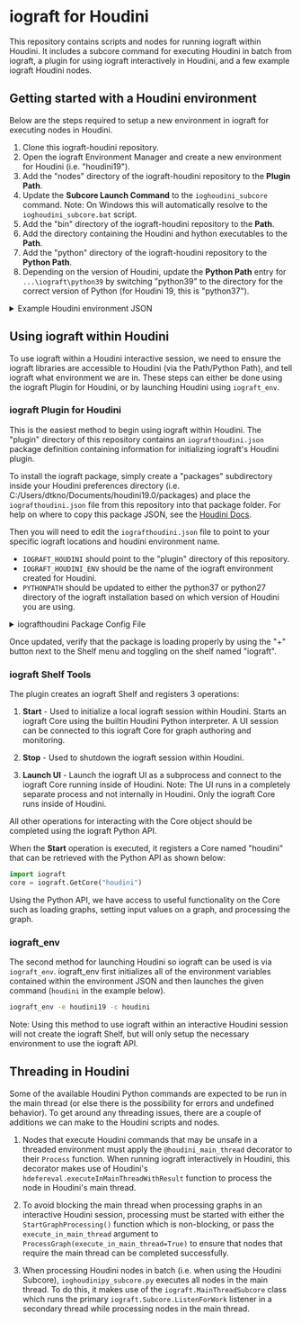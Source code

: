 # iograft for Houdini

This repository contains scripts and nodes for running iograft within Houdini. It includes a subcore command for executing Houdini in batch from iograft, a plugin for using iograft interactively in Houdini, and a few example iograft Houdini nodes.

## Getting started with a Houdini environment

Below are the steps required to setup a new environment in iograft for executing nodes in Houdini.

1. Clone this iograft-houdini repository.
2. Open the iograft Environment Manager and create a new environment for Houdini (i.e. "houdini19").
3. Add the "nodes" directory of the iograft-houdini repository to the **Plugin Path**.
4. Update the **Subcore Launch Command** to the `ioghoudini_subcore` command. Note: On Windows this will automatically resolve to the `ioghoudini_subcore.bat` script.
5. Add the "bin" directory of the iograft-houdini repository to the **Path**.
6. Add the directory containing the Houdini and hython executables to the **Path**.
7. Add the "python" directory of the iograft-houdini repository to the **Python Path**.
8. Depending on the version of Houdini, update the **Python Path** entry for `...\iograft\python39` by switching "python39" to the directory for the correct version of Python (for Houdini 19, this is "python37").

<details><summary>Example Houdini environment JSON</summary>
<p>

```json
{
    "plugin_path": [
        "C:\\Program Files\\iograft\\types",
        "C:\\Program Files\\iograft\\nodes",
        "{IOGRAFT_USER_CONFIG_DIR}\\types",
        "{IOGRAFT_USER_CONFIG_DIR}\\nodes",
        "C:\\Users\\dtkno\\Projects\\iograft-public\\iograft-houdini\\nodes"
    ],
    "subcore": {
        "launch_command": "ioghoudini_subcore"
    },
    "path": [
        "C:\\Program Files\\iograft\\bin",
        "C:\\Program Files\\Side Effects Software\\Houdini 19.0.531\\bin",
        "C:\\Users\\dtkno\\Projects\\iograft-public\\iograft-houdini\\bin"
    ],
    "python_path": [
        "C:\\Program Files\\iograft\\types",
        "C:\\Program Files\\iograft\\python37",
        "C:\\Users\\dtkno\\Projects\\iograft-public\\iograft-houdini\\python"
    ],
    "environment_variables": {},
    "appended_environments": [],
    "name": "houdini19"
}
```

</p>
</details>


## Using iograft within Houdini

To use iograft within a Houdini interactive session, we need to ensure the iograft libraries are accessible to Houdini (via the Path/Python Path), and tell iograft what environment we are in. These steps can either be done using the iograft Plugin for Houdini, or by launching Houdini using `iograft_env`.

### iograft Plugin for Houdini

This is the easiest method to begin using iograft within Houdini. The "plugin" directory of this repository contains an `iografthoudini.json` package definition containing information for initializing iograft's Houdini plugin.

To install the iograft package, simply create a "packages" subdirectory inside your Houdini preferences directory (i.e. C:/Users/dtkno/Documents/houdini19.0/packages) and place the `iografthoudini.json` file from this repository into that package folder. For help on where to copy this package JSON, see the [Houdini Docs](https://www.sidefx.com/docs/houdini/ref/plugins.html).

Then you will need to edit the `iografthoudini.json` file to point to your specific iograft locations and houdini environment name.
- `IOGRAFT_HOUDINI` should point to the "plugin" directory of this repository.
- `IOGRAFT_HOUDINI_ENV` should be the name of the iograft environment created for Houdini.
- `PYTHONPATH` should be updated to either the python37 or python27 directory of the iograft installation based on which version of Houdini you are using.

<details><summary>iografthoudini Package Config File</summary>
<p>

```json
{
    "env": [
        {
            "IOGRAFT_HOUDINI": "C:/Users/iograft/Projects/iograft-houdini/plugin"
        },
        {
            "IOGRAFT_HOUDINI_ENV": "houdini19"
        },
        {
            "PYTHONPATH": {
                "value": "C:/Program Files/iograft/python37",
                "method": "append"
            }
        }
    ],
    "path": "$IOGRAFT_HOUDINI"
}
```

</p>
</details>

Once updated, verify that the package is loading properly by using the "+" button next to the Shelf menu and toggling on the shelf named "iograft".

### iograft Shelf Tools

The plugin creates an iograft Shelf and registers 3 operations:

1. **Start** -
Used to initialize a local iograft session within Houdini. Starts an iograft Core using the builtin Houdini Python interpreter. A UI session can be connected to this iograft Core for graph authoring and monitoring.

2. **Stop** -
Used to shutdown the iograft session within Houdini.

3. **Launch UI** -
Launch the iograft UI as a subprocess and connect to the iograft Core running inside of Houdini. Note: The UI runs in a completely separate process and not internally in Houdini. Only the iograft Core runs inside of Houdini.

All other operations for interacting with the Core object should be completed using the iograft Python API.

When the **Start** operation is executed, it registers a Core named "houdini" that can be retrieved with the Python API as shown below:

```python
import iograft
core = iograft.GetCore("houdini")
```

Using the Python API, we have access to useful functionality on the Core such as loading graphs, setting input values on a graph, and processing the graph.


### iograft_env

The second method for launching Houdini so iograft can be used is via `iograft_env`. iograft_env first initializes all of the environment variables contained within the environment JSON and then launches the given command (`houdini` in the example below).

```bat
iograft_env -e houdini19 -c houdini
```

Note: Using this method to use iograft within an interactive Houdini session will not create the iograft Shelf, but will only setup the necessary environment to use the iograft API.


## Threading in Houdini

Some of the available Houdini Python commands are expected to be run in the main thread (or else there is the possibility for errors and undefined behavior). To get around any threading issues, there are a couple of additions we can make to the Houdini scripts and nodes.

1. Nodes that execute Houdini commands that may be unsafe in a threaded environment must apply the `@houdini_main_thread` decorator to their `Process` function. When running iograft interactively in Houdini, this decorator makes use of Houdini's `hdefereval.executeInMainThreadWithResult` function to process the node in Houdini's main thread.

2. To avoid blocking the main thread when processing graphs in an interactive Houdini session, processing must be started with either the `StartGraphProcessing()` function which is non-blocking, or pass the `execute_in_main_thread` argument to `ProcessGraph(execute_in_main_thread=True)` to ensure that nodes that require the main thread can be completed successfully.

3. When processing Houdini nodes in batch (i.e. when using the Houdini Subcore), `ioghoudinipy_subcore.py` executes all nodes in the main thread. To do this, it makes use of the `iograft.MainThreadSubcore` class which runs the primary `iograft.Subcore.ListenForWork` listener in a secondary thread while processing nodes in the main thread.
